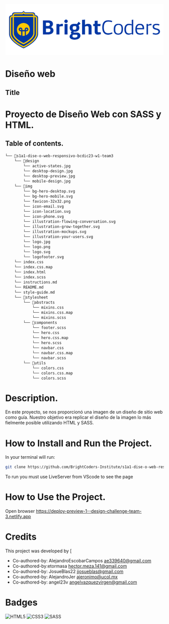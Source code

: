 ![BrightCoders Logo](img/logo.jpg)

# Diseño web

## Title 
# Proyecto de Diseño Web con SASS y HTML.

## Table of contents.
```
└── 📁s1a1-dise-o-web-responsivo-bcdic23-w1-team3
    └── 📁design
        └── active-states.jpg
        └── desktop-design.jpg
        └── desktop-preview.jpg
        └── mobile-design.jpg
    └── 📁img
        └── bg-hero-desktop.svg
        └── bg-hero-mobile.svg
        └── favicon-32x32.png
        └── icon-email.svg
        └── icon-location.svg
        └── icon-phone.svg
        └── illustration-flowing-conversation.svg
        └── illustration-grow-together.svg
        └── illustration-mockups.svg
        └── illustration-your-users.svg
        └── logo.jpg
        └── logo.png
        └── logo.svg
        └── logofooter.svg
    └── index.css
    └── index.css.map
    └── index.html
    └── index.scss
    └── instructions.md
    └── README.md
    └── style-guide.md
    └── 📁stylesheet
        └── 📁abstracts
            └── mixins.css
            └── mixins.css.map
            └── mixins.scss
        └── 📁components
            └── footer.scss
            └── hero.css
            └── hero.css.map
            └── hero.scss
            └── navbar.css
            └── navbar.css.map
            └── navbar.scss
        └── 📁utils
            └── colors.css
            └── colors.css.map
            └── colors.scss
```
# Description.
En este proyecto, se nos proporcionó una imagen de un diseño de sitio web como guía. Nuestro objetivo era replicar el diseño de la imagen lo más fielmente posible utilizando HTML y SASS.

# How to Install and Run the Project.
In your terminal will run:
```bash
git clone https://github.com/BrightCoders-Institute/s1a1-dise-o-web-responsivo-bcdic23-w1-team3.git
```

To run you must use LiveServer from VScode to see the page

# How to Use the Project.
Open browser
https://deploy-preview-1--design-challenge-team-3.netlify.app
# Credits
This project was developed by [
* Co-authored-by: AlejandroEscobarCampos <ae339640@gmail.com>
* Co-authored-by:etormasa <hector.meza.141@gmail.com>
* Co-authored-by: JosueBlas22 <jjosueblas@gmail.com>
* Co-authored-by: AlejandroJer <ajeronimo@ucol.mx>
* Co-authored-by: angel23v <angelvazquezvirgen@gmail.com>

# Badges
![HTML5](https://img.shields.io/badge/html5-%23E34F26.svg?style=for-the-badge&logo=html5&logoColor=white)
![CSS3](https://img.shields.io/badge/css3-%231572B6.svg?style=for-the-badge&logo=css3&logoColor=white)
![SASS](https://img.shields.io/badge/SASS-hotpink.svg?style=for-the-badge&logo=SASS&logoColor=white)
  
